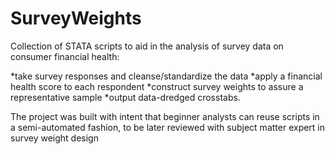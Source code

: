 # SurveyWeights
Collection of STATA scripts to aid in the analysis of survey data on consumer financial health:

*take survey responses and cleanse/standardize the data
*apply a financial health score to each respondent
*construct survey weights to assure a representative sample
*output data-dredged crosstabs.  

The project was built with intent that beginner analysts can reuse scripts in a semi-automated fashion, to be later reviewed with subject matter expert in survey weight design
